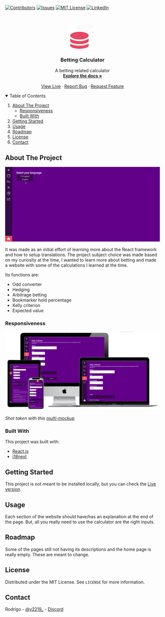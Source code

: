 <!--
*** Readme template used: Best-README-Template
*** https://github.com/othneildrew/Best-README-Template
-->
[![Contributors][contributors-shield]][contributors-url]
[![Issues][issues-shield]][issues-url]
[![MIT License][license-shield]][license-url]
[![LinkedIn][linkedin-shield]][linkedin-url]



<!-- PROJECT LOGO -->
<br />
<p align="center">
  <a href="#">
    <img src="readme-assets/logo.png" alt="Logo" width="80" height="80">
  </a>

  <h3 align="center">Betting Calculator</h3>

  <p align="center">
    A betting related calculator
    <br />
    <a href="https://github.com/yRodrigo2219/betting-calculator"><strong>Explore the docs »</strong></a>
    <br />
    <br />
    <a href="https://yrodrigo2219.github.io/betting-calculator/">View Live</a>
    ·
    <a href="https://github.com/yRodrigo2219/betting-calculator/issues">Report Bug</a>
    ·
    <a href="https://github.com/yRodrigo2219/betting-calculator/issues">Request Feature</a>
  </p>
</p>



<!-- TABLE OF CONTENTS -->
<details open="open">
  <summary>Table of Contents</summary>
  <ol>
    <li>
      <a href="#about-the-project">About The Project</a>
      <ul>
        <li><a href="#responsiveness">Responsiveness</a></li>
        <li><a href="#built-with">Built With</a></li>
      </ul>
    </li>
    <li><a href="#getting-started">Getting Started</a></li>
    <li><a href="#usage">Usage</a></li>
    <li><a href="#roadmap">Roadmap</a></li>
    <li><a href="#license">License</a></li>
    <li><a href="#contact">Contact</a></li>
  </ol>
</details>



<!-- ABOUT THE PROJECT -->
## About The Project

[![Betting Calculator Screenshot][product-screenshot]](https://yrodrigo2219.github.io/betting-calculator/)

It was made as an initial effort of learning more about the React framework and how to setup translations. The project subject choice was made based on my curiosity at the time, I wanted to learn more about betting and made a website with some of the calculations I learned at the time.

Its functions are:
* Odd converter
* Hedging
* Arbitrage betting
* Bookmarker hold percentage
* Kelly criterion
* Expected value


### Responsiveness

[![Betting Calculator Responsive][responsive-screenshot]](https://yrodrigo2219.github.io/betting-calculator/)

_Shot taken with this [multi-mockup](https://techsini.com/multi-mockup/index.php)_

### Built With

This project was built with:
* [React.js](https://reactjs.org/)
* [i18next](https://react.i18next.com/)



<!-- GETTING STARTED -->
## Getting Started

This project is not meant to be installed locally, but you can check the [Live version](https://yrodrigo2219.github.io/betting-calculator/).

<!-- USAGE EXAMPLES -->
## Usage

Each section of the website should have/has an explanation at the end of the page. But, all you really need to use the calculator are the right inputs.



<!-- ROADMAP -->
## Roadmap

Some of the pages still not having its descriptions and the home page is really empty. These are meant to change.


<!-- LICENSE -->
## License

Distributed under the MIT License. See `LICENSE` for more information.



<!-- CONTACT -->
## Contact

Rodrigo - [@y2219_](https://twitter.com/y2219_) - [Discord](https://discordapp.com/users/308349999719251988)




<!-- MARKDOWN LINKS & IMAGES -->
[contributors-shield]: https://img.shields.io/github/contributors/yRodrigo2219/betting-calculator.svg?style=for-the-badge
[contributors-url]: https://github.com/yRodrigo2219/betting-calculator/contributors
[issues-shield]: https://img.shields.io/github/issues/yRodrigo2219/betting-calculator.svg?style=for-the-badge
[issues-url]: https://github.com/othneildrew/yRodrigo2219/betting-calculator/issues
[license-shield]: https://img.shields.io/github/license/yRodrigo2219/betting-calculator.svg?style=for-the-badge
[license-url]: https://github.com/yRodrigo2219/betting-calculator/blob/master/LICENSE
[linkedin-shield]: https://img.shields.io/badge/-LinkedIn-black.svg?style=for-the-badge&logo=linkedin&colorB=555
[linkedin-url]: https://linkedin.com/in/y2219
[product-screenshot]: readme-assets/screenshot.gif
[responsive-screenshot]: readme-assets/responsive.png